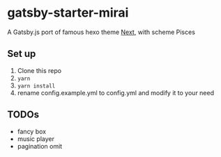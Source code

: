 # gatsby-starter-mirai

A Gatsby.js port of famous hexo theme [Next](https://github.com/theme-next/hexo-theme-next), with scheme Pisces

## Set up

1. Clone this repo
2. `yarn`
3. `yarn install`
4. rename config.example.yml to config.yml and modify it to your need

## TODOs

- fancy box
- music player
- pagination omit
